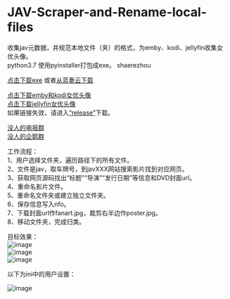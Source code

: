 # JAV-Scraper-and-Rename-local-files
收集jav元数据，并规范本地文件（夹）的格式，为emby、kodi、jellyfin收集女优头像。  
python3.7  使用pyinstaller打包成exe。
shaerezhou

[点击下载exe](https://github-production-release-asset-2e65be.s3.amazonaws.com/199952692/ef667780-1d3a-11ea-90af-8dfff7c022d6?X-Amz-Algorithm=AWS4-HMAC-SHA256&X-Amz-Credential=AKIAIWNJYAX4CSVEH53A%2F20191212%2Fus-east-1%2Fs3%2Faws4_request&X-Amz-Date=20191212T163844Z&X-Amz-Expires=300&X-Amz-Signature=2d7a2e5734c806f3eefe42e94d45fb5e126c764d609ee59a42049190593474f3&X-Amz-SignedHeaders=host&actor_id=44168897&response-content-disposition=attachment%3B%20filename%3DV1.9.8%2B.JAVSDT.zip&response-content-type=application%2Foctet-stream)
  或者[从蓝奏云下载](https://www.lanzous.com/i7z0r1a)

[点击下载emby和kodi女优头像](https://github-production-release-asset-2e65be.s3.amazonaws.com/199952692/40b54680-12f9-11ea-94e9-4e37ce4bec6e?X-Amz-Algorithm=AWS4-HMAC-SHA256&X-Amz-Credential=AKIAIWNJYAX4CSVEH53A%2F20191203%2Fus-east-1%2Fs3%2Faws4_request&X-Amz-Date=20191203T172215Z&X-Amz-Expires=300&X-Amz-Signature=5ecbd9367a7a1135692406957163464a7cfcc9bbd563151bcdc686cceed71aad&X-Amz-SignedHeaders=host&actor_id=44168897&response-content-disposition=attachment%3B%20filename%3Dactors.zip&response-content-type=application%2Foctet-stream)  
  [点击下载jellyfin女优头像](https://github-production-release-asset-2e65be.s3.amazonaws.com/199952692/abfe6180-15f4-11ea-9c0b-cf86d9dc383b?X-Amz-Algorithm=AWS4-HMAC-SHA256&X-Amz-Credential=AKIAIWNJYAX4CSVEH53A%2F20191203%2Fus-east-1%2Fs3%2Faws4_request&X-Amz-Date=20191203T100311Z&X-Amz-Expires=300&X-Amz-Signature=f13c8e4bd8942884aefe015f369938186147544dfae227fdb07744c64754b655&X-Amz-SignedHeaders=host&actor_id=44168897&response-content-disposition=attachment%3B%20filename%3DPeople.zip&response-content-type=application%2Foctet-stream)  
如果链接失效，请进入[“release”](https://github.com/junerain123/JAV-Scraper-and-Rename-local-files/releases)下载。  

[没人的电报群](https://t.me/javsdtool)  
<a target="_blank" href="//shang.qq.com/wpa/qunwpa?idkey=79a735ccf11ed7f15481ae02f6a58f16315b8b424149455b4dc65868362f4b30">没人的企鹅群</a>  



工作流程：  
1、用户选择文件夹，遍历路径下的所有文件。  
2、文件是jav，取车牌号，到javXXX网站搜索影片找到对应网页。  
3、获取网页源码找出“标题”“导演”“发行日期”等信息和DVD封面url。  
4、重命名影片文件。  
5、重命名文件夹或建立独立文件夹。  
6、保存信息写入nfo。   
7、下载封面url作fanart.jpg，裁剪右半边作poster.jpg。   
8、移动文件夹，完成归类。  

目标效果：  
![image](https://github.com/junerain123/Collect-Info-and-Fanart-for-JAV-/blob/master/images/1.png)  
![image](https://github.com/junerain123/Collect-Info-and-Fanart-for-JAV-/blob/master/images/2.png)  
![image](https://github.com/junerain123/Collect-Info-and-Fanart-for-JAV-/blob/master/images/3.jpg)  

以下为ini中的用户设置：  
  
![image](https://github.com/junerain123/Collect-Info-and-Fanart-for-JAV-/blob/master/images/6.PNG)  
